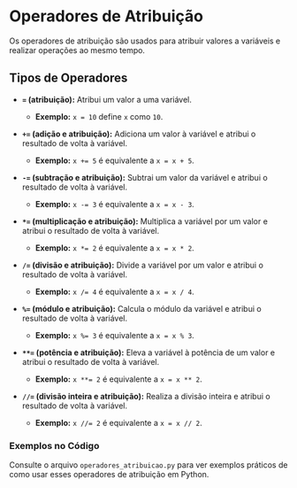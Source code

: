 # Operadores de Atribuição

Os operadores de atribuição são usados para atribuir valores a variáveis e realizar operações ao mesmo tempo.

## Tipos de Operadores

- **`=` (atribuição):** Atribui um valor a uma variável.
  - **Exemplo:** `x = 10` define `x` como `10`.

- **`+=` (adição e atribuição):** Adiciona um valor à variável e atribui o resultado de volta à variável.
  - **Exemplo:** `x += 5` é equivalente a `x = x + 5`.

- **`-=` (subtração e atribuição):** Subtrai um valor da variável e atribui o resultado de volta à variável.
  - **Exemplo:** `x -= 3` é equivalente a `x = x - 3`.

- **`*=` (multiplicação e atribuição):** Multiplica a variável por um valor e atribui o resultado de volta à variável.
  - **Exemplo:** `x *= 2` é equivalente a `x = x * 2`.

- **`/=` (divisão e atribuição):** Divide a variável por um valor e atribui o resultado de volta à variável.
  - **Exemplo:** `x /= 4` é equivalente a `x = x / 4`.

- **`%=` (módulo e atribuição):** Calcula o módulo da variável e atribui o resultado de volta à variável.
  - **Exemplo:** `x %= 3` é equivalente a `x = x % 3`.

- **`**=` (potência e atribuição):** Eleva a variável à potência de um valor e atribui o resultado de volta à variável.
  - **Exemplo:** `x **= 2` é equivalente a `x = x ** 2`.

- **`//=` (divisão inteira e atribuição):** Realiza a divisão inteira e atribui o resultado de volta à variável.
  - **Exemplo:** `x //= 2` é equivalente a `x = x // 2`.

### Exemplos no Código

Consulte o arquivo `operadores_atribuicao.py` para ver exemplos práticos de como usar esses operadores de atribuição em Python.